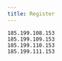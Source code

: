 ```yaml
---
title: Register
---
```


<div>

```
185.199.108.153
185.199.109.153
185.199.110.153
185.199.111.153
```
</div>
